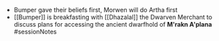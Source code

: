 - Bumper gave their beliefs first, Morwen will do Artha first
- [[Bumper]] is breakfasting with [[Dhazalal]] the Dwarven Merchant to discuss plans for accessing the ancient dwarfhold of **M'rakn A'plana**
#sessionNotes 